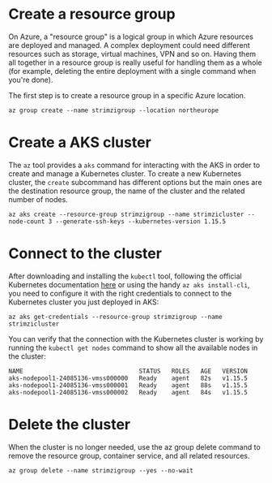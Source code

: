 # Create a resource group

On Azure, a "resource group" is a logical group in which Azure resources are deployed and managed.
A complex deployment could need different resources such as storage, virtual machines, VPN and so on. 
Having them all together in a resource group is really useful for handling them as a whole (for example, deleting the entire deployment with a single command when you're done).

The first step is to create a resource group in a specific Azure location.

```shell
az group create --name strimzigroup --location northeurope
```

# Create a AKS cluster

The `az` tool provides a `aks` command for interacting with the AKS in order to create and manage a Kubernetes cluster.
To create a new Kubernetes cluster, the `create` subcommand has different options but the main ones are the destination resource group, the name of the cluster and the related number of nodes.

```shell
az aks create --resource-group strimzigroup --name strimzicluster --node-count 3 --generate-ssh-keys --kubernetes-version 1.15.5
```

# Connect to the cluster

After downloading and installing the `kubectl` tool, following the official Kubernetes documentation [here](https://kubernetes.io/docs/tasks/tools/install-kubectl/) or using the handy `az aks install-cli`, you need to configure it with the right credentials to connect to the Kubernetes cluster you just deployed in AKS:

```shell
az aks get-credentials --resource-group strimzigroup --name strimzicluster
```

You can verify that the connection with the Kubernetes cluster is working by running the `kubectl get nodes` command to show all the available nodes in the cluster:

```shell
NAME                                STATUS   ROLES   AGE   VERSION
aks-nodepool1-24085136-vmss000000   Ready    agent   82s   v1.15.5
aks-nodepool1-24085136-vmss000001   Ready    agent   88s   v1.15.5
aks-nodepool1-24085136-vmss000002   Ready    agent   84s   v1.15.5
```

# Delete the cluster

When the cluster is no longer needed, use the az group delete command to remove the resource group, container service, and all related resources.

```shell
az group delete --name strimzigroup --yes --no-wait
```